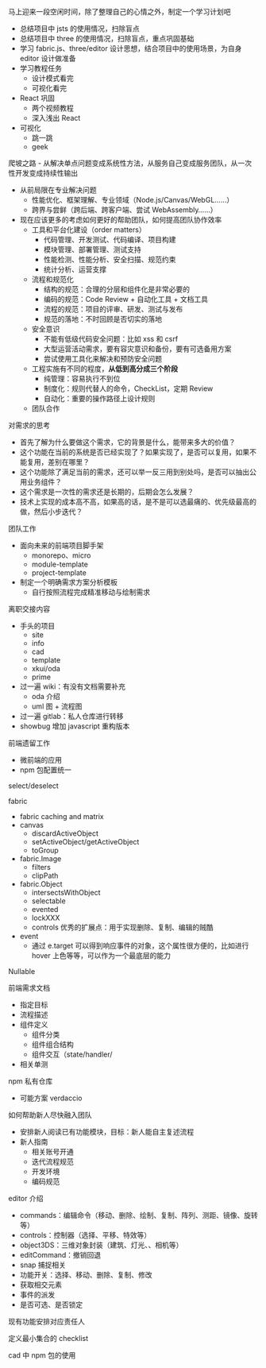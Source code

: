 马上迎来一段空闲时间，除了整理自己的心情之外，制定一个学习计划吧
* 总结项目中 jsts 的使用情况，扫除盲点
* 总结项目中 three 的使用情况，扫除盲点，重点巩固基础
* 学习 fabric.js、three/editor 设计思想，结合项目中的使用场景，为自身 editor 设计做准备
* 学习教程任务
  * 设计模式看完
  * 可视化看完
* React 巩固
  * 两个视频教程
  * 深入浅出 React
* 可视化
  * 跳一跳
  * geek

爬坡之路 - 从解决单点问题变成系统性方法，从服务自己变成服务团队，从一次性开发变成持续性输出
* 从前局限在专业解决问题
  * 性能优化、框架理解、专业领域（Node.js/Canvas/WebGL……）
  * 跨界与尝鲜（跨后端、跨客户端、尝试 WebAssembly……）
* 现在应该更多的考虑如何更好的帮助团队，如何提高团队协作效率
  * 工具和平台化建设（order matters）
    * 代码管理、开发测试、代码编译、项目构建
    * 模块管理、部署管理、测试支持
    * 性能检测、性能分析、安全扫描、规范约束
    * 统计分析、运营支撑
  * 流程和规范化
    * 结构的规范：合理的分层和组件化是非常必要的
    * 编码的规范：Code Review + 自动化工具 + 文档工具
    * 流程的规范：项目的评审、研发、测试与发布
    * 规范的落地：不时回顾是否切实的落地
  * 安全意识
    * 不能有低级代码安全问题：比如 xss 和 csrf
    * 大型运营活动需求，要有容灾意识和备份，要有可选备用方案
    * 尝试使用工具化来解决和预防安全问题
  * 工程实施有不同的程度，**从低到高分成三个阶段**
    * 纯管理：容易执行不到位
    * 制度化：规则代替人的命令，CheckList，定期 Review
    * 自动化：重要的操作路径上设计规则
  * 团队合作

对需求的思考
* 首先了解为什么要做这个需求，它的背景是什么，能带来多大的价值？
* 这个功能在当前的系统是否已经实现了？如果实现了，是否可以复用，如果不能复用，差别在哪里？
* 这个功能除了满足当前的需求，还可以举一反三用到别处吗，是否可以抽出公用业务组件？
* 这个需求是一次性的需求还是长期的，后期会怎么发展？
* 技术上实现的成本高不高，如果高的话，是不是可以选最痛的、优先级最高的做，然后小步迭代？

团队工作
* 面向未来的前端项目脚手架
  * monorepo、micro
  * module-template
  * project-template
* 制定一个明确需求方案分析模板
  * 自行按照流程完成精准移动与绘制需求

离职交接内容
* 手头的项目
  * site
  * info
  * cad
  * template
  * xkui/oda
  * prime
* 过一遍 wiki：有没有文档需要补充
  * oda 介绍
  * uml 图 + 流程图
* 过一遍 gitlab：私人仓库进行转移
* showbug 增加 javascript 重构版本

前端遗留工作
* 微前端的应用
* npm 包配置统一

select/deselect

fabric
* fabric caching and matrix
* canvas
  * discardActiveObject
  * setActiveObject/getActiveObject
  * toGroup
* fabric.Image
  * filters
  * clipPath
* fabric.Object
  * intersectsWithObject
  * selectable
  * evented
  * lockXXX
  * controls 优秀的扩展点：用于实现删除、复制、编辑的贼酷
* event
  * 通过 e.target 可以得到响应事件的对象，这个属性很方便的，比如进行 hover 上色等等，可以作为一个最底层的能力

Nullable<Type>

前端需求文档
* 指定目标
* 流程描述
* 组件定义
  * 组件分类
  * 组件组合结构
  * 组件交互（state/handler/
* 相关单测


npm 私有仓库
* 可能方案 verdaccio

如何帮助新人尽快融入团队
* 安排新人阅读已有功能模块，目标：新人能自主复述流程
* 新人指南
  * 相关账号开通
  * 迭代流程规范
  * 开发环境
  * 编码规范


editor 介绍
* commands：编辑命令（移动、删除、绘制、复制、阵列、测距、镜像、旋转等）
* controls：控制器（选择、平移、特效等）
* object3DS：三维对象封装（建筑、灯光、、相机等）
* editCommand：撤销回退
* snap 捕捉相关
* 功能开关：选择、移动、删除、复制、修改
* 获取相交元素
* 事件的派发
* 是否可选、是否锁定

现有功能安排对应责任人

定义最小集合的 checklist

cad 中 npm 包的使用